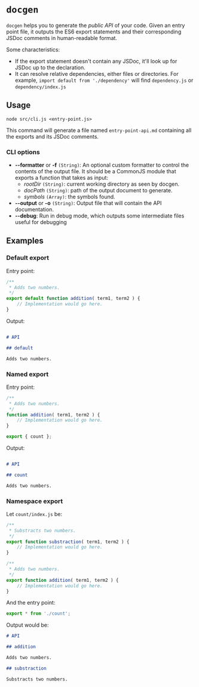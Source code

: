 # `docgen`

`docgen` helps you to generate the _public API_ of your code. Given an entry point file, it outputs the ES6 export statements and their corresponding JSDoc comments in human-readable format.

Some characteristics:

* If the export statement doesn't contain any JSDoc, it'll look up for JSDoc up to the declaration.
* It can resolve relative dependencies, either files or directories. For example, `import default from './dependency'` will find `dependency.js` or `dependency/index.js`

## Usage

`node src/cli.js <entry-point.js>`

This command will generate a file named `entry-point-api.md` containing all the exports and its JSDoc comments.

### CLI options

* **--formatter** or **-f** `(String)`: An optional custom formatter to control the contents of the output file. It should be a CommonJS module that exports a function that takes as input:
  * *rootDir* `(String)`: current working directory as seen by docgen.
  * *docPath* `(String)`: path of the output document to generate.
  * *symbols* `(Array)`: the symbols found.
* **--output** or **-o** `(String)`: Output file that will contain the API documentation.
* **--debug**: Run in debug mode, which outputs some intermediate files useful for debugging

## Examples

### Default export

Entry point:

```js
/**
 * Adds two numbers.
 */
export default function addition( term1, term2 ) {
	// Implementation would go here.
}
```

Output:

```markdown

# API

## default

Adds two numbers.
```

### Named export

Entry point:

```js
/**
 * Adds two numbers.
 */
function addition( term1, term2 ) {
	// Implementation would go here.
}

export { count };
```

Output:

```markdown

# API

## count

Adds two numbers.
```

### Namespace export

Let `count/index.js` be:

```js
/**
 * Substracts two numbers.
 */
export function substraction( term1, term2 ) {
	// Implementation would go here.
}

/**
 * Adds two numbers.
 */
export function addition( term1, term2 ) {
	// Implementation would go here.
}
```

And the entry point:

```js
export * from './count';
```

Output would be:

```markdown
# API

## addition

Adds two numbers.

## substraction

Substracts two numbers.
```